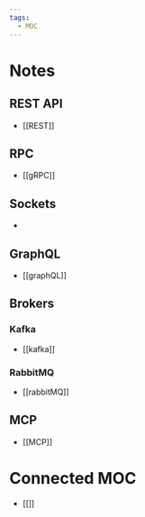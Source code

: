 ```yaml
---
tags:
  - MOC
---
```

# Notes
## REST API
- [[REST]]
## RPC
- [[gRPC]]
## Sockets 
- 
## GraphQL 
- [[graphQL]]
## Brokers
### Kafka 
- [[kafka]]
### RabbitMQ 
- [[rabbitMQ]]
## MCP
- [[MCP]]

# Connected MOC
- [[]]